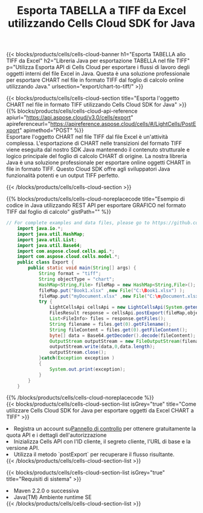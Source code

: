 ﻿---
title:  Esporta TABELLA a TIFF da Excel utilizzando Cells Cloud SDK for Java
description:  Aspose.Cells Cloud REST API supporta l'esportazione di file in formato {0} in {1} utilizzando {2}.
kwords:
howto:
---
{{< blocks/products/cells/cells-cloud-banner h1="Esporta TABELLA allo TIFF da Excel" h2="Libreria Java per esportazione TABELLA nel file TIFF" p="Utilizza Esporta API di Cells Cloud per esportare i flussi di lavoro degli oggetti interni del file Excel in Java. Questa è una soluzione professionale per esportare CHART nel file in formato TIFF dal foglio di calcolo online utilizzando Java." urlsection="export/chart-to-tiff/" >}}

{{< blocks/products/cells/cells-cloud-section title="Esporta l\'oggetto CHART nel file in formato TIFF utilizzando Cells Cloud SDK for Java" >}}
{{% blocks/products/cells/cells-cloud-api-reference apiurl="https://api.aspose.cloud/v3.0/cells/export" apireferenceurl="https://apireference.aspose.cloud/cells/#/LightCells/PostExport" apimethod="POST" %}}
<br/>
Esportare l'oggetto CHART nel file TIFF dal file Excel è un'attività complessa. L'esportazione di CHART nelle transizioni del formato TIFF viene eseguita dal nostro SDK Java mantenendo il contenuto strutturale e logico principale del foglio di calcolo CHART di origine. La nostra libreria Java è una soluzione professionale per esportare online oggetti CHART in file in formato TIFF. Questo Cloud SDK offre agli sviluppatori Java funzionalità potenti e un output TIFF perfetto.

{{< /blocks/products/cells/cells-cloud-section >}}

{{% blocks/products/cells/cells-cloud-noreplacecode title="Esempio di codice in Java utilizzando REST API per esportare GRAFICO nel formato TIFF dal foglio di calcolo" gistPath="" %}}
  
```java
// For complete examples and data files, please go to https://github.com/aspose-cells-cloud/aspose-cells-cloud-java/
    import java.io.*;
    import java.util.HashMap;
    import java.util.List;
    import java.util.Base64;
    import com.aspose.cloud.cells.api.*;
    import com.aspose.cloud.cells.model.*;
    public class Export {
        public static void main(String[] args) {
            String format = "tiff";
            String objectType = "chart";
            HashMap<String,File> fileMap = new HashMap<String,File>();
            fileMap.put("Book1.xlsx" ,new File("C:\Book1.xlsx") );
            fileMap.put("myDocument.xlsx" ,new File("C:\myDocument.xlsx") );
            try {
                LightCellsApi cellsApi = new LightCellsApi(System.getenv("ProductClientId"), System.getenv("ProductClientSecret"),"v3.0","https://api.aspose.cloud");
                FilesResult response = cellsApi.postExport(fileMap,objectType, format,null);            
                List<FileInfo> files = response.getFiles();
                String filename = files.get(0).getFilename();
                String fileContent = files.get(0).getFileContent();
                byte[] data = Base64.getDecoder().decode(fileContent);
                OutputStream outputStream = new FileOutputStream(filename);
                outputStream.write(data,0,data.length);
                outputStream.close();
            }catch(Exception exception )
            {
                System.out.print(exception);
            }
        }
    }
```
   
{{% /blocks/products/cells/cells-cloud-noreplacecode %}}
<br/>
{{< blocks/products/cells/cells-cloud-section-list isGrey="true" title="Come utilizzare Cells Cloud SDK for Java per esportare oggetti da Excel CHART a TIFF" >}}
<li> Registra un account su<a href="https://dashboard.aspose.cloud/">Pannello di controllo</a> per ottenere gratuitamente la quota API e i dettagli dell'autorizzazione</li>
<li>Inizializza Cells API con l'ID cliente, il segreto cliente, l'URL di base e la versione API.</li>
<li>Utilizza il metodo `postExport` per recuperare il flusso risultante.</li>
{{< /blocks/products/cells/cells-cloud-section-list >}}

{{< blocks/products/cells/cells-cloud-section-list isGrey="true" title="Requisiti di sistema" >}}
<li>Maven 2.2.0 o successiva</li>
<li>Java(TM) Ambiente runtime SE</li>
{{< /blocks/products/cells/cells-cloud-section-list >}}
